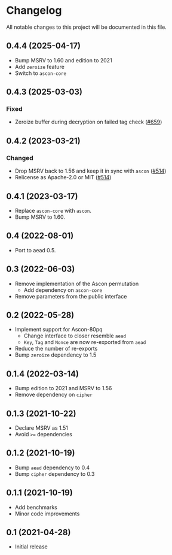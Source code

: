 # Changelog
All notable changes to this project will be documented in this file.

## 0.4.4 (2025-04-17)

* Bump MSRV to 1.60 and edition to 2021
* Add `zeroize` feature
* Switch to `ascon-core`

## 0.4.3 (2025-03-03)
### Fixed
- Zeroize buffer during decryption on failed tag check ([#659])

[#659]: https://github.com/RustCrypto/AEADs/pull/659

## 0.4.2 (2023-03-21)
### Changed
- Drop MSRV back to 1.56 and keep it in sync with `ascon` ([#514])
- Relicense as Apache-2.0 or MIT ([#514])

[#514]: https://github.com/RustCrypto/AEADs/pull/514

## 0.4.1 (2023-03-17)

* Replace `ascon-core` with `ascon`.
* Bump MSRV to 1.60.

## 0.4 (2022-08-01)

* Port to aead 0.5.

## 0.3 (2022-06-03)

* Remove implementation of the Ascon permutation
  * Add dependency on `ascon-core`
* Remove parameters from the public interface

## 0.2 (2022-05-28)

* Implement support for Ascon-80pq
  * Change interface to closer resemble `aead`
  * `Key`, `Tag` and `Nonce` are now re-exported from `aead`
* Reduce the number of re-exports
* Bump `zeroize` dependency to 1.5

## 0.1.4 (2022-03-14)

* Bump edition to 2021 and MSRV to 1.56
* Remove dependency on `cipher`

## 0.1.3 (2021-10-22)

* Declare MSRV as 1.51
* Avoid `>=` dependencies

## 0.1.2 (2021-10-19)

* Bump `aead` dependency to 0.4
* Bump `cipher` dependency to 0.3

## 0.1.1 (2021-10-19)

* Add benchmarks
* Minor code improvements

## 0.1 (2021-04-28)

* Initial release
